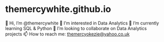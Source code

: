 # themercywhite.github.io
👋 Hi, I’m @themercywhite </n>
👀 I’m interested in Data Analytics
🌱 I’m currently learning SQL & Python
💞️ I’m looking to collaborate on Data Analytics projects
📫 How to reach me: themercyokezie@yahoo.co.uk

